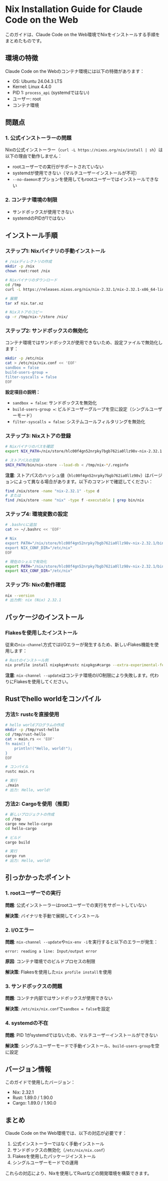 # Nix Installation Guide for Claude Code on the Web

このガイドは、Claude Code on the Web環境でNixをインストールする手順をまとめたものです。

## 環境の特徴

Claude Code on the Webのコンテナ環境には以下の特徴があります：

- OS: Ubuntu 24.04.3 LTS
- Kernel: Linux 4.4.0
- PID 1: `process_api` (systemdではない)
- ユーザー: root
- コンテナ環境

## 問題点

### 1. 公式インストーラーの問題

Nixの公式インストーラー（`curl -L https://nixos.org/nix/install | sh`）は以下の理由で動作しません：

- rootユーザーでの実行がサポートされていない
- systemdが使用できない（マルチユーザーインストールが不可）
- `--no-daemon`オプションを使用してもrootユーザーではインストールできない

### 2. コンテナ環境の制限

- サンドボックスが使用できない
- systemdのPIDが1ではない

## インストール手順

### ステップ1: Nixバイナリの手動インストール

```bash
# /nixディレクトリの作成
mkdir -p /nix
chown root:root /nix

# Nixバイナリのダウンロード
cd /tmp
curl -L https://releases.nixos.org/nix/nix-2.32.1/nix-2.32.1-x86_64-linux.tar.xz -o nix.tar.xz

# 展開
tar xf nix.tar.xz

# Nixストアのコピー
cp -r /tmp/nix-*/store /nix/
```

### ステップ2: サンドボックスの無効化

コンテナ環境ではサンドボックスが使用できないため、設定ファイルで無効化します：

```bash
mkdir -p /etc/nix
cat > /etc/nix/nix.conf << 'EOF'
sandbox = false
build-users-group =
filter-syscalls = false
EOF
```

**設定項目の説明：**
- `sandbox = false`: サンドボックスを無効化
- `build-users-group =`: ビルドユーザーグループを空に設定（シングルユーザーモード）
- `filter-syscalls = false`: システムコールフィルタリングを無効化

### ステップ3: Nixストアの登録

```bash
# Nixバイナリのパスを確認
export NIX_PATH=/nix/store/hlc00f4gn52nrpky7bgb762ia0llz98v-nix-2.32.1

# ストアパスの登録
$NIX_PATH/bin/nix-store --load-db < /tmp/nix-*/.reginfo
```

**注意**: ストアパスのハッシュ値（`hlc00f4gn52nrpky7bgb762ia0llz98v`）はバージョンによって異なる場合があります。以下のコマンドで確認してください：

```bash
find /nix/store -name "nix-2.32.1" -type d
# または
find /nix/store -name "nix" -type f -executable | grep bin/nix
```

### ステップ4: 環境変数の設定

```bash
# .bashrcに追加
cat >> ~/.bashrc << 'EOF'

# Nix
export PATH="/nix/store/hlc00f4gn52nrpky7bgb762ia0llz98v-nix-2.32.1/bin:$PATH"
export NIX_CONF_DIR="/etc/nix"
EOF

# 現在のシェルで有効化
export PATH="/nix/store/hlc00f4gn52nrpky7bgb762ia0llz98v-nix-2.32.1/bin:$PATH"
export NIX_CONF_DIR="/etc/nix"
```

### ステップ5: Nixの動作確認

```bash
nix --version
# 出力例: nix (Nix) 2.32.1
```

## パッケージのインストール

### Flakesを使用したインストール

従来の`nix-channel`方式ではI/Oエラーが発生するため、新しいFlakes機能を使用します：

```bash
# Rustのインストール例
nix profile install nixpkgs#rustc nixpkgs#cargo --extra-experimental-features "nix-command flakes"
```

**注意**: `nix-channel --update`はコンテナ環境のI/O制限により失敗します。代わりにFlakesを使用してください。

## Rustでhello worldをコンパイル

### 方法1: rustcを直接使用

```bash
# hello worldプログラムの作成
mkdir -p /tmp/rust-hello
cd /tmp/rust-hello
cat > main.rs << 'EOF'
fn main() {
    println!("Hello, world!");
}
EOF

# コンパイル
rustc main.rs

# 実行
./main
# 出力: Hello, world!
```

### 方法2: Cargoを使用（推奨）

```bash
# 新しいプロジェクトの作成
cd /tmp
cargo new hello-cargo
cd hello-cargo

# ビルド
cargo build

# 実行
cargo run
# 出力: Hello, world!
```

## 引っかかったポイント

### 1. rootユーザーでの実行

**問題**: 公式インストーラーはrootユーザーでの実行をサポートしていない

**解決策**: バイナリを手動で展開してインストール

### 2. I/Oエラー

**問題**: `nix-channel --update`や`nix-env -i`を実行すると以下のエラーが発生：

```
error: reading a line: Input/output error
```

**原因**: コンテナ環境でのビルドプロセスの制限

**解決策**: Flakesを使用した`nix profile install`を使用

### 3. サンドボックスの問題

**問題**: コンテナ内部ではサンドボックスが使用できない

**解決策**: `/etc/nix/nix.conf`で`sandbox = false`を設定

### 4. systemdの不在

**問題**: PID 1がsystemdではないため、マルチユーザーインストールができない

**解決策**: シングルユーザーモードで手動インストール、`build-users-group`を空に設定

## バージョン情報

このガイドで使用したバージョン：

- Nix: 2.32.1
- Rust: 1.89.0 / 1.90.0
- Cargo: 1.89.0 / 1.90.0

## まとめ

Claude Code on the Web環境では、以下の対応が必要です：

1. 公式インストーラーではなく手動インストール
2. サンドボックスの無効化（`/etc/nix/nix.conf`）
3. Flakesを使用したパッケージインストール
4. シングルユーザーモードでの運用

これらの対応により、Nixを使用してRustなどの開発環境を構築できます。
